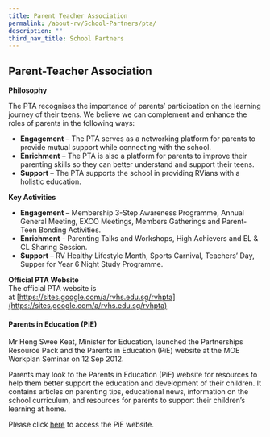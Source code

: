 ```yaml
---
title: Parent Teacher Association
permalink: /about-rv/School-Partners/pta/
description: ""
third_nav_title: School Partners
---
```

## Parent-Teacher Association

**Philosophy**

The PTA recognises the importance of parents’ participation on the learning journey of their teens. We believe we can complement and enhance the roles of parents in the following ways:

*   **Engagement** – The PTA serves as a networking platform for parents to provide mutual support while connecting with the school.
*   **Enrichment** – The PTA is also a platform for parents to improve their parenting skills so they can better understand and support their teens.
*   **Support** – The PTA supports the school in providing RVians with a holistic education.

**Key Activities**

*   **Engagement** – Membership 3-Step Awareness Programme, Annual General Meeting, EXCO Meetings, Members Gatherings and Parent-Teen Bonding Activities.
*   **Enrichment** - Parenting Talks and Workshops, High Achievers and EL & CL Sharing Session.
*   **Support** – RV Healthy Lifestyle Month, Sports Carnival, Teachers’ Day, Supper for Year 6 Night Study Programme.

**Official PTA Website**<br>
The official PTA website is at [https://sites.google.com/a/rvhs.edu.sg/rvhpta](https://sites.google.com/a/rvhs.edu.sg/rvhpta)

#### Parents in Education (PiE)

Mr Heng Swee Keat, Minister for Education, launched the Partnerships Resource Pack and the Parents in Education (PiE) website at the MOE Workplan Seminar on 12 Sep 2012. 

Parents may look to the Parents in Education (PiE) website for resources to help them better support the education and development of their children. It contains articles on parenting tips, educational news, information on the school curriculum, and resources for parents to support their children’s learning at home.

Please click [here](https://www.schoolbag.edu.sg/) to access the PiE website.